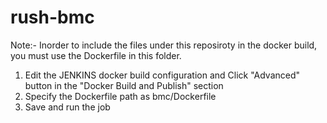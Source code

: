 # rush-bmc

Note:- Inorder to include the files under this reposiroty in the docker build, you must use the Dockerfile in this folder.

1) Edit the JENKINS docker build configuration and Click "Advanced" button in the "Docker Build and Publish" section
2) Specify the Dockerfile path as bmc/Dockerfile
3) Save and run the job